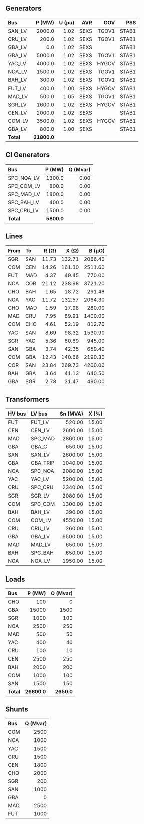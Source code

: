 
## Generators

|Bus|P (MW) | U (pu)| AVR | GOV | PSS |
|:---|---:|---:|---:|---:|---:|
|SAN_LV|2000.0|1.02|SEXS|TGOV1|STAB1|
|CRU_LV|200.0|1.02|SEXS|TGOV1|STAB1|
|GBA_LV|0.0|1.02|SEXS||STAB1|
|GBA_LV|5000.0|1.02|SEXS|TGOV1|STAB1|
|YAC_LV|4000.0|1.02|SEXS|HYGOV|STAB1|
|NOA_LV|1500.0|1.02|SEXS|TGOV1|STAB1|
|BAH_LV|300.0|1.02|SEXS|TGOV1|STAB1|
|FUT_LV|400.0|1.00|SEXS|HYGOV|STAB1|
|MAD_LV|500.0|1.05|SEXS|TGOV1|STAB1|
|SGR_LV|1600.0|1.02|SEXS|HYGOV|STAB1|
|CEN_LV|2000.0|1.02|SEXS||STAB1|
|COM_LV|3500.0|1.02|SEXS|HYGOV|STAB1|
|GBA_LV|800.0|1.00|SEXS||STAB1|
|**Total**|**21800.0**| |

## CI Generators 

|Bus|P (MW) | Q (Mvar)|
|:---|---:|---:|
|SPC_NOA_LV|1300.0|0.00|
|SPC_COM_LV|800.0|0.00|
|SPC_MAD_LV|1800.0|0.00|
|SPC_BAH_LV|400.0|0.00|
|SPC_CRU_LV|1500.0|0.00|
|**Total**|**5800.0**| |

## Lines

|From|To  |R (Ω)  |X (Ω)  |B  (µƱ) |
|:---|:---|---:|---:|---:|
|SGR|SAN|11.73|132.71|2066.40|
|COM|CEN|14.26|161.30|2511.60|
|FUT|MAD|4.37|49.45|770.00|
|NOA|COR|21.12|238.98|3721.20|
|CHO|BAH|1.65|18.72|291.48|
|NOA|YAC|11.72|132.57|2064.30|
|CHO|MAD|1.59|17.98|280.00|
|MAD|CRU|7.95|89.91|1400.00|
|COM|CHO|4.61|52.19|812.70|
|YAC|SAN|8.69|98.32|1530.90|
|SGR|YAC|5.36|60.69|945.00|
|SAN|GBA|3.74|42.35|659.40|
|COM|GBA|12.43|140.66|2190.30|
|COR|SAN|23.84|269.73|4200.00|
|BAH|GBA|3.64|41.13|640.50|
|GBA|SGR|2.78|31.47|490.00|

## Transformers

|HV bus|LV bus  |Sn (MVA)  |X (%) |
|:---   |:---    |---:      |---:  | 
|FUT|FUT_LV|520.00|15.00|
|CEN|CEN_LV|2600.00|15.00|
|MAD|SPC_MAD|2860.00|15.00|
|GBA|GBA_C|650.00|15.00|
|SAN|SAN_LV|2600.00|15.00|
|GBA|GBA_TRIP|1040.00|15.00|
|NOA|SPC_NOA|2080.00|15.00|
|YAC|YAC_LV|5200.00|15.00|
|CRU|SPC_CRU|2340.00|15.00|
|SGR|SGR_LV|2080.00|15.00|
|COM|SPC_COM|1300.00|15.00|
|BAH|BAH_LV|390.00|15.00|
|COM|COM_LV|4550.00|15.00|
|CRU|CRU_LV|260.00|15.00|
|GBA|GBA_LV|6500.00|15.00|
|MAD|MAD_LV|650.00|15.00|
|BAH|SPC_BAH|650.00|15.00|
|NOA|NOA_LV|1950.00|15.00|

## Loads

|Bus| P (MW)  |Q (Mvar) |
|:---|---:     |---:     |
|CHO|100|0|
|GBA|15000|1500|
|SGR|1000|100|
|NOA|2500|250|
|MAD|500|50|
|YAC|400|40|
|CRU|100|10|
|CEN|2500|250|
|BAH|2000|200|
|COM|1000|100|
|SAN|1500|150|
|**Total**|**26600.0**|**2650.0**|

## Shunts

|Bus| Q (Mvar) |
|:---| ---:     |
|COM|2500|
|NOA|1000|
|YAC|1500|
|CRU|1500|
|CEN|1800|
|CHO|2000|
|SGR|200|
|SAN|1000|
|GBA|0|
|MAD|2500|
|FUT|1000|
